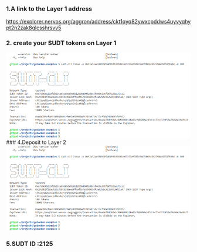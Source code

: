### 1.A link to the Layer 1 address
https://explorer.nervos.org/aggron/address/ckt1qyq82ywxcpddws4uyvyqhypt2n2zak8glcsshrsvv5

### 2. create your SUDT tokens on Layer 1
<img src="https://raw.githubusercontent.com/deryyy/gitcoin/main/tast%204/info.png">
### 4.Deposit to Layer 2
<img src="https://raw.githubusercontent.com/deryyy/gitcoin/main/tast%204/info.png">

### 5.SUDT ID :2125

